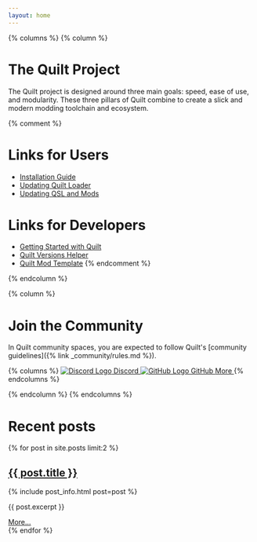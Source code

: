 ```yaml
---
layout: home
---
```


{% columns %}
{% column %}
# The Quilt Project

The Quilt project is designed around three
main goals: speed, ease of use, and
modularity. These three pillars of Quilt
combine to create a slick and modern
modding toolchain and ecosystem.

{% comment %}
# Links for Users
- [Installation Guide]()
- [Updating Quilt Loader]()
- [Updating QSL and Mods]()

# Links for Developers
- [Getting Started with Quilt]()
- [Quilt Versions Helper]()
- [Quilt Mod Template]()
{% endcomment %}

{% endcolumn %}

{% column %}
# Join the Community

In Quilt community spaces, you are expected to follow Quilt's [community
guidelines]({% link _community/rules.md %}).

{% columns %}
<a href="{{ site.discord_community }}" class="button discord column">
    <img alt="Discord Logo" src="/assets/img/icon/discord-light.svg" /> Discord
</a>
<a href="https://github.com/{{ site.github_username }}" class="button github column">
    <img alt="GitHub Logo" src="/assets/img/icon/github-dark.svg" /> GitHub
</a>
<a href="{% link _community/index.md %}" class="button column">
    <i class="fas fa-ellipsis-h"></i> More
</a>
{% endcolumns %}

{% endcolumn %}
{% endcolumns %}

# Recent posts

{% for post in site.posts limit:2 %}
<article class="blog-post">
    <h2><a href="{{ post.url }}">{{ post.title }}</a></h2>
    {% include post_info.html post=post %}
    <p>{{ post.excerpt }}</p>
    <a href="{{ post.url }}">More...</a>
</article>
{% endfor %}

